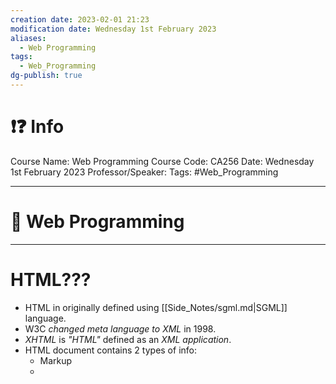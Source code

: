 ```yaml
---
creation date: 2023-02-01 21:23
modification date: Wednesday 1st February 2023
aliases:
  - Web Programming
tags:
  - Web_Programming
dg-publish: true
---
```

# ❗❓ Info
Course Name: Web Programming
Course Code: CA256
Date: Wednesday 1st February 2023
Professor/Speaker: 
Tags: #Web_Programming

---
# 📑 Web Programming


---
# **HTML???**
- HTML in originally defined using [[Side_Notes/sgml.md|SGML]] language.
- W3C *changed meta language to XML* in 1998.
- *XHTML* is *"HTML"* defined as an *XML application*.
- HTML document contains 2 types of info:
	- Markup
	- 